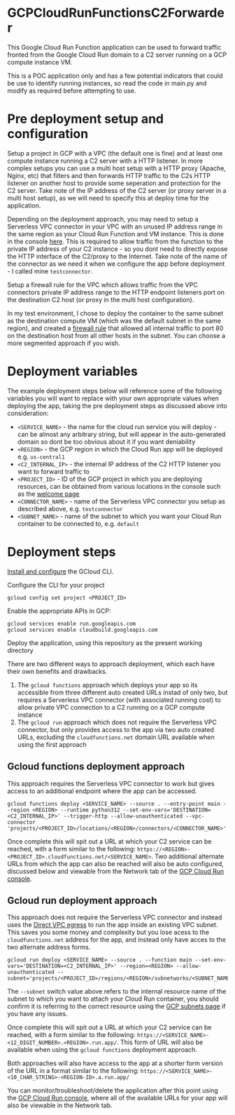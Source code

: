 # GCPCloudRunFunctionsC2Forwarder

This Google Cloud Run Function application can be used to forward traffic fronted from the Google Cloud Run domain to a C2 server running on a GCP compute instance VM.

This is a POC application only and has a few potential indicators that could be use to identify running instances, so read the code in main.py and modify as required before attempting to use.


# Pre deployment setup and configuration

Setup a project in GCP with a VPC (the default one is fine) and at least one compute instance running a C2 server with a HTTP listener. In more complex setups you can use a multi host setup with a HTTP proxy (Apache, Nginx, etc) that filters and then forwards HTTP traffic to the C2s HTTP listener on another host to provide some seperation and protection for the C2 server. Take note of the IP address of the C2 server (or proxy server in a multi host setup), as we will need to specify this at deploy time for the application.

Depending on the deployment approach, you may need to setup a Serverless VPC connector in your VPC with an unused IP address range in the same region as your Cloud Run Function and VM instance. This is done in the console [here](https://console.cloud.google.com/networking/connectors/list). This is required to allow traffic from the function to the private IP address of your C2 instance - so you dont need to directly expose the HTTP interface of the C2/proxy to the Internet. Take note of the name of the connector as we need it when we configure the app before deployment - I called mine `testconnector`.

Setup a firewall rule for the VPC which allows traffic from the VPC connectors private IP address range to the HTTP endpoint listeners port on the destination C2 host (or proxy in the multi host configuration).

In my test environment, I chose to deploy the container to the same subnet as the destination compute VM (which was the default subnet in the same region), and created a [firewall rule](https://console.cloud.google.com/net-security/firewall-manager/firewall-policies/list) that allowed all internal traffic to port 80 on the destination host from all other hosts in the subnet. You can choose a more segmented approach if you wish.


# Deployment variables


The example deployment steps below will reference some of the following variables you will want to replace with your own appropriate values when deploying the app, taking the pre deployment steps as discussed above into consideration:
* `<SERVICE_NAME>` - the name for the cloud run service you will deploy - can be almost any arbitrary string, but will appear in the auto-generated domain so dont be too obvious about it if you want deniability
* `<REGION>` - the GCP region in which the Cloud Run app will be deployed e.g. `us-central1`
* `<C2_INTERNAL_IP>` - the internal IP address of the C2 HTTP listener you want to forward traffic to
* `<PROJECT_ID>` - ID of the GCP project in which you are deploying resources, can be obtained from various locations in the console such as the [welcome page](https://console.cloud.google.com/welcome/new)
* `<CONNECTOR_NAME>` - name of the Serverless VPC connector you setup as described above, e.g. `testconnector`
* `<SUBNET_NAME>` - name of the subnet to which you want your Cloud Run container to be connected to, e.g. `default`


# Deployment steps


[Install and configure](https://cloud.google.com/sdk/docs/install) the GCloud CLI. 


Configure the CLI for your project

```
gcloud config set project <PROJECT_ID>
```

Enable the appropriate APIs in GCP:

```
gcloud services enable run.googleapis.com
gcloud services enable cloudbuild.googleapis.com
```

Deploy the application, using this repository as the present working directory

There are two different ways to approach deployment, which each have their own benefits and drawbacks. 
1. The `gcloud functions` approach which deploys your app so its accessible from three different auto created URLs instad of only two, but requires a Serverless VPC connector (with associated running cost) to allow private VPC connection to a C2 running on a GCP compute instance
2. The `gcloud run` approach which does not require the Serverless VPC connector, but only provides access to the app via two auto created URLs, excluding the `cloudfunctions.net` domain URL available when using the first approach


## Gcloud functions deployment approach

This approach requires the Serverless VPC connector to work but gives access to an additional endpoint where the app can be accessed.

```
gcloud functions deploy <SERVICE_NAME> --source . --entry-point main --region <REGION> --runtime python312 --set-env-vars='DESTINATION=<C2_INTERNAL_IP>' --trigger-http --allow-unauthenticated --vpc-connector 'projects/<PROJECT_ID>/locations/<REGION>/connectors/<CONNECTOR_NAME>'

```

Once complete this will spit out a URL at which your C2 service can be reached, with a form similar to the following: `https://<REGION>-<PROJECT_ID>.cloudfunctions.net/<SERVICE_NAME>`. Two additional alternate URLs from which the app can also be reached will also be auto configured, discussed below and viewable from the Network tab of the [GCP Cloud Run console](https://console.cloud.google.com/run).


## Gcloud run deployment approach

This approach does not require the Serverless VPC connector and instead uses the [Direct VPC egress](https://cloud.google.com/run/docs/configuring/vpc-direct-vpc) to run the app inside an existing VPC subnet. This saves you some money and complexity but you lose acess to the `cloudfunctions.net` address for the app, and instead only have acces to the two alternate address forms.

```
gcloud run deploy <SERVICE_NAME> --source . --function main --set-env-vars='DESTINATION=<C2_INTERNAL_IP>' --region=<REGION> --allow-unauthenticated --subnet='projects/<PROJECT_ID>/regions/<REGION>/subnetworks/<SUBNET_NAME>' 
```

The `--subnet` switch value above refers to the internal resource name of the subnet to which you want to attach your Cloud Run container, you should confirm it is referring to the correct resource using the [GCP subnets page](https://console.cloud.google.com/networking/networks/list?pageTab=CURRENT_PROJECT_SUBNETS) if you have any issues.


Once complete this will spit out a URL at which your C2 service can be reached, with a form similar to the following: `https://<SERVICE_NAME>-<12_DIGIT_NUMBER>.<REGION>.run.app/`. This form of URL will also be available when using the `gcloud functions` deployment approach.

Both approaches will also have access to the app at a shorter form version of the URL in a format similar to the following: `https://<SERVICE_NAME>-<10_CHAR_STRING>-<REGION-ID>.a.run.app/`


You can monitor/troubleshoot/delete the application after this point using the [GCP Cloud Run console](https://console.cloud.google.com/run), where all of the available URLs for your app will also be viewable in the Network tab.